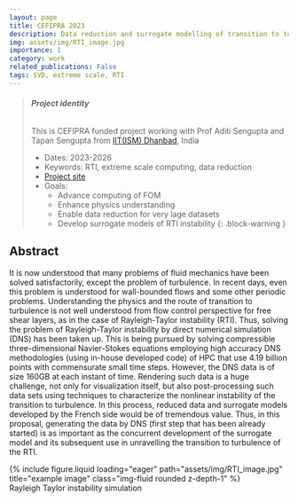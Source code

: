 ```yaml
---
layout: page
title: CEFIPRA 2023
description: Data reduction and surrogate modelling of transition to turbulence of Rayleigh-Taylor instability data obtained by DNS
img: assets/img/RTI_image.jpg
importance: 1
category: work
related_publications: False
tags: SVD, extreme scale, RTI
---
```


> ###### **Project identity**
> This is CEFIPRA funded project working with Prof Aditi Sengupta and Tapan Sengupta from [IIT(ISM) Dhanbad](https://www.iitism.ac.in/), India
> - Dates: 2023-2026
> - Keywords:  RTI, extreme scale computing, data reduction
> - [Project site](https://llestandi.github.io/CEFIPRA)
> - Goals:
>   - Advance computing of FOM
>   - Enhance physics understanding
>   - Enable data reduction for very lage datasets
>   - Develop surrogate models of RTI instability 
{: .block-warning }

## Abstract
It is now understood that many problems of fluid mechanics have been solved satisfactorily, except the problem of turbulence. In recent days, even this problem is understood for wall-bounded flows  and some other periodic problems. Understanding the physics and the route of transition to turbulence is not well understood from flow control perspective for free shear layers, as in the case of Rayleigh-Taylor instability (RTI). Thus, solving the problem of Rayleigh-Taylor instability by direct numerical simulation (DNS) has been taken up. This is being pursued by solving compressible three-dimensional Navier-Stokes equations employing high accuracy DNS methodologies (using in-house developed code) of HPC that use 4.19 billion points with commensurate small time steps. However, the DNS data is of size 160GB at each instant of time. Rendering such data is a huge challenge, not only for visualization itself, but also post-processing such data sets using techniques to characterize the nonlinear instability of the transition to turbulence. In this process, reduced data and surrogate models developed by the French side would be of tremendous value. Thus, in this proposal, generating the data by DNS (first step that has been already started) is as important as the concurrent development of the surrogate model and its subsequent use in unravelling the transition to turbulence of the RTI. 

<div class="row">
    <div class="col-sm mt-3 mt-md-0">
        {% include figure.liquid loading="eager" path="assets/img/RTI_image.jpg" title="example image" class="img-fluid rounded z-depth-1" %}
    </div>
</div>
<div class="caption">
    Rayleigh Taylor instability simulation
</div>
